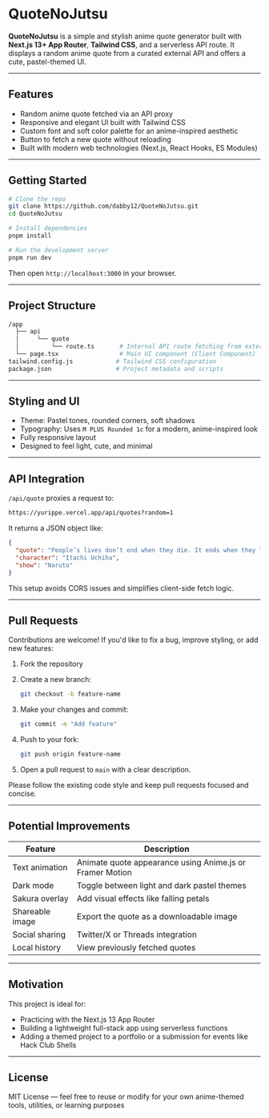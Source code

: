 # QuoteNoJutsu

**QuoteNoJutsu** is a simple and stylish anime quote generator built with **Next.js 13+ App Router**, **Tailwind CSS**, and a serverless API route. It displays a random anime quote from a curated external API and offers a cute, pastel-themed UI.

---

## Features

- Random anime quote fetched via an API proxy  
- Responsive and elegant UI built with Tailwind CSS  
- Custom font and soft color palette for an anime-inspired aesthetic  
- Button to fetch a new quote without reloading  
- Built with modern web technologies (Next.js, React Hooks, ES Modules)

---

## Getting Started

```bash
# Clone the repo
git clone https://github.com/dabby12/QuoteNoJutsu.git
cd QuoteNoJutsu

# Install dependencies
pnpm install

# Run the development server
pnpm run dev
````

Then open `http://localhost:3000` in your browser.

---

## Project Structure

```bash
/app
  ├── api
  │     └── quote
  │         └── route.ts       # Internal API route fetching from external API
  └── page.tsx                 # Main UI component (Client Component)
tailwind.config.js            # Tailwind CSS configuration
package.json                  # Project metadata and scripts
```

---

## Styling and UI

- Theme: Pastel tones, rounded corners, soft shadows
- Typography: Uses `M PLUS Rounded 1c` for a modern, anime-inspired look
- Fully responsive layout
- Designed to feel light, cute, and minimal

---

## API Integration

`/api/quote` proxies a request to:

```bash
https://yurippe.vercel.app/api/quotes?random=1
```

It returns a JSON object like:

```json
{
  "quote": "People’s lives don’t end when they die. It ends when they lose faith.",
  "character": "Itachi Uchiha",
  "show": "Naruto"
}
```

This setup avoids CORS issues and simplifies client-side fetch logic.

---

## Pull Requests

Contributions are welcome! If you'd like to fix a bug, improve styling, or add new features:

1. Fork the repository
2. Create a new branch:

   ```bash
   git checkout -b feature-name
   ```

3. Make your changes and commit:

   ```bash
   git commit -m "Add feature"
   ```

4. Push to your fork:

   ```bash
   git push origin feature-name
   ```

5. Open a pull request to `main` with a clear description.

Please follow the existing code style and keep pull requests focused and concise.

---

## Potential Improvements

| Feature         | Description                                              |
| --------------- | -------------------------------------------------------- |
| Text animation  | Animate quote appearance using Anime.js or Framer Motion |
| Dark mode       | Toggle between light and dark pastel themes              |
| Sakura overlay  | Add visual effects like falling petals                   |
| Shareable image | Export the quote as a downloadable image                 |
| Social sharing  | Twitter/X or Threads integration                         |
| Local history   | View previously fetched quotes                           |

---

## Motivation

This project is ideal for:

- Practicing with the Next.js 13 App Router
- Building a lightweight full-stack app using serverless functions
- Adding a themed project to a portfolio or a submission for events like Hack Club Shells

---

## License

MIT License — feel free to reuse or modify for your own anime-themed tools, utilities, or learning purposes
